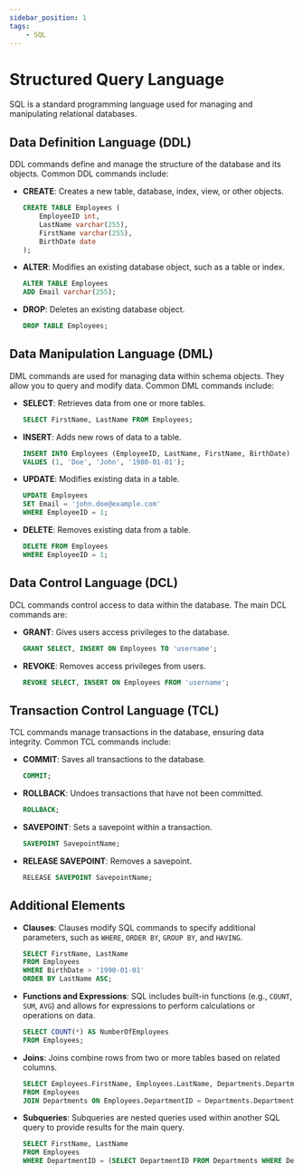 ```yaml
---
sidebar_position: 1
tags: 
    - SQL
---
```


# Structured Query Language

SQL is a standard programming language used for managing and manipulating relational databases.

## Data Definition Language (DDL)

DDL commands define and manage the structure of the database and its objects. Common DDL commands include:

- **CREATE**: Creates a new table, database, index, view, or other objects.

  ```sql
  CREATE TABLE Employees (
      EmployeeID int,
      LastName varchar(255),
      FirstName varchar(255),
      BirthDate date
  );
  ```

- **ALTER**: Modifies an existing database object, such as a table or index.

  ```sql
  ALTER TABLE Employees
  ADD Email varchar(255);
  ```

- **DROP**: Deletes an existing database object.

  ```sql
  DROP TABLE Employees;
  ```

## Data Manipulation Language (DML)

DML commands are used for managing data within schema objects. They allow you to query and modify data. Common DML commands include:

- **SELECT**: Retrieves data from one or more tables.

  ```sql
  SELECT FirstName, LastName FROM Employees;
  ```

- **INSERT**: Adds new rows of data to a table.

  ```sql
  INSERT INTO Employees (EmployeeID, LastName, FirstName, BirthDate)
  VALUES (1, 'Doe', 'John', '1980-01-01');
  ```

- **UPDATE**: Modifies existing data in a table.

  ```sql
  UPDATE Employees
  SET Email = 'john.doe@example.com'
  WHERE EmployeeID = 1;
  ```

- **DELETE**: Removes existing data from a table.

  ```sql
  DELETE FROM Employees
  WHERE EmployeeID = 1;
  ```

## Data Control Language (DCL)

DCL commands control access to data within the database. The main DCL commands are:

- **GRANT**: Gives users access privileges to the database.

  ```sql
  GRANT SELECT, INSERT ON Employees TO 'username';
  ```

- **REVOKE**: Removes access privileges from users.

  ```sql
  REVOKE SELECT, INSERT ON Employees FROM 'username';
  ```

## Transaction Control Language (TCL)

TCL commands manage transactions in the database, ensuring data integrity. Common TCL commands include:

- **COMMIT**: Saves all transactions to the database.

  ```sql
  COMMIT;
  ```

- **ROLLBACK**: Undoes transactions that have not been committed.

  ```sql
  ROLLBACK;
  ```

- **SAVEPOINT**: Sets a savepoint within a transaction.

  ```sql
  SAVEPOINT SavepointName;
  ```

- **RELEASE SAVEPOINT**: Removes a savepoint.

  ```sql
  RELEASE SAVEPOINT SavepointName;
  ```

## Additional Elements

- **Clauses**: Clauses modify SQL commands to specify additional parameters, such as `WHERE`, `ORDER BY`, `GROUP BY`, and `HAVING`.

  ```sql
  SELECT FirstName, LastName
  FROM Employees
  WHERE BirthDate > '1990-01-01'
  ORDER BY LastName ASC;
  ```

- **Functions and Expressions**: SQL includes built-in functions (e.g., `COUNT`, `SUM`, `AVG`) and allows for expressions to perform calculations or operations on data.

  ```sql
  SELECT COUNT(*) AS NumberOfEmployees
  FROM Employees;
  ```

- **Joins**: Joins combine rows from two or more tables based on related columns.

  ```sql
  SELECT Employees.FirstName, Employees.LastName, Departments.DepartmentName
  FROM Employees
  JOIN Departments ON Employees.DepartmentID = Departments.DepartmentID;
  ```

- **Subqueries**: Subqueries are nested queries used within another SQL query to provide results for the main query.

  ```sql
  SELECT FirstName, LastName
  FROM Employees
  WHERE DepartmentID = (SELECT DepartmentID FROM Departments WHERE DepartmentName = 'HR');
  ```
